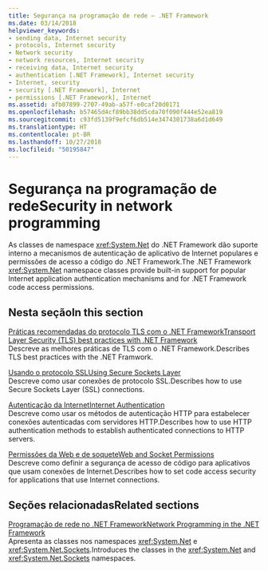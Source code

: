 ```yaml
---
title: Segurança na programação de rede – .NET Framework
ms.date: 03/14/2018
helpviewer_keywords:
- sending data, Internet security
- protocols, Internet security
- Network security
- network resources, Internet security
- receiving data, Internet security
- authentication [.NET Framework], Internet security
- Internet, security
- security [.NET Framework], Internet
- permissions [.NET Framework], Internet
ms.assetid: afb07899-2707-49ab-a57f-e0caf20d0171
ms.openlocfilehash: b57465d4cf89bb38dd5cda70f090f444e52ea819
ms.sourcegitcommit: c93fd5139f9efcf6db514e3474301738a6d1d649
ms.translationtype: HT
ms.contentlocale: pt-BR
ms.lasthandoff: 10/27/2018
ms.locfileid: "50195847"
---
```

# <a name="security-in-network-programming"></a><span data-ttu-id="12cbe-102">Segurança na programação de rede</span><span class="sxs-lookup"><span data-stu-id="12cbe-102">Security in network programming</span></span>

<span data-ttu-id="12cbe-103">As classes de namespace <xref:System.Net> do .NET Framework dão suporte interno a mecanismos de autenticação de aplicativo de Internet populares e permissões de acesso a código do .NET Framework.</span><span class="sxs-lookup"><span data-stu-id="12cbe-103">The .NET Framework <xref:System.Net> namespace classes provide built-in support for popular Internet application authentication mechanisms and for .NET Framework code access permissions.</span></span>  
  
## <a name="in-this-section"></a><span data-ttu-id="12cbe-104">Nesta seção</span><span class="sxs-lookup"><span data-stu-id="12cbe-104">In this section</span></span>

[<span data-ttu-id="12cbe-105">Práticas recomendadas do protocolo TLS com o .NET Framework</span><span class="sxs-lookup"><span data-stu-id="12cbe-105">Transport Layer Security (TLS) best practices with .NET Framework</span></span>](tls.md)  
<span data-ttu-id="12cbe-106">Descreve as melhores práticas de TLS com o .NET Framework.</span><span class="sxs-lookup"><span data-stu-id="12cbe-106">Describes TLS best practices with the .NET Framwork.</span></span>
 
[<span data-ttu-id="12cbe-107">Usando o protocolo SSL</span><span class="sxs-lookup"><span data-stu-id="12cbe-107">Using Secure Sockets Layer</span></span>](../../../docs/framework/network-programming/using-secure-sockets-layer.md)  
<span data-ttu-id="12cbe-108">Descreve como usar conexões de protocolo SSL.</span><span class="sxs-lookup"><span data-stu-id="12cbe-108">Describes how to use Secure Sockets Layer (SSL) connections.</span></span>  
  
[<span data-ttu-id="12cbe-109">Autenticação da Internet</span><span class="sxs-lookup"><span data-stu-id="12cbe-109">Internet Authentication</span></span>](../../../docs/framework/network-programming/internet-authentication.md)  
<span data-ttu-id="12cbe-110">Descreve como usar os métodos de autenticação HTTP para estabelecer conexões autenticadas com servidores HTTP.</span><span class="sxs-lookup"><span data-stu-id="12cbe-110">Describes how to use HTTP authentication methods to establish authenticated connections to HTTP servers.</span></span>  
  
[<span data-ttu-id="12cbe-111">Permissões da Web e de soquete</span><span class="sxs-lookup"><span data-stu-id="12cbe-111">Web and Socket Permissions</span></span>](../../../docs/framework/network-programming/web-and-socket-permissions.md)  
<span data-ttu-id="12cbe-112">Descreve como definir a segurança de acesso de código para aplicativos que usam conexões de Internet.</span><span class="sxs-lookup"><span data-stu-id="12cbe-112">Describes how to set code access security for applications that use Internet connections.</span></span>  
  
## <a name="related-sections"></a><span data-ttu-id="12cbe-113">Seções relacionadas</span><span class="sxs-lookup"><span data-stu-id="12cbe-113">Related sections</span></span>

[<span data-ttu-id="12cbe-114">Programação de rede no .NET Framework</span><span class="sxs-lookup"><span data-stu-id="12cbe-114">Network Programming in the .NET Framework</span></span>](../../../docs/framework/network-programming/index.md)  
<span data-ttu-id="12cbe-115">Apresenta as classes nos namespaces <xref:System.Net> e <xref:System.Net.Sockets>.</span><span class="sxs-lookup"><span data-stu-id="12cbe-115">Introduces the classes in the <xref:System.Net> and <xref:System.Net.Sockets> namespaces.</span></span>
